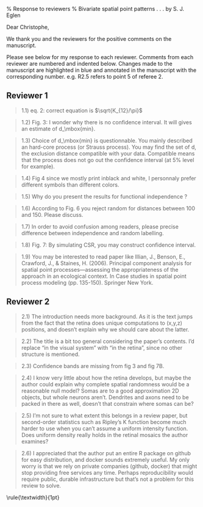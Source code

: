 % Response to reviewers
% Bivariate spatial point patterns . . . by S. J. Eglen

Dear Christophe,

We thank you and the reviewers for the positive comments on the 
manuscript.


Please see below for my response to each reviewer.  Comments from
each reviewer are numbered and indented below.  Changes made to the
manuscript are highlighted in blue and annotated in the manuscript
with the corresponding number.  e.g. R2.5 refers to point 5 of referee
2.


## Reviewer 1

> 1.1) eq. 2: correct equation is $\sqrt{K_{12}/\pi}$

> 1.2) Fig. 3: I wonder why there is no confidence interval. It will gives
> an estimate of d_\mbox{min}.

> 1.3) Choice of d_\mbox{min} is questionnable. You mainly described an
> hard-core process (or Strauss process). You may find the set of
> d, the exclusion distance compatible with your data. Compatible
> means that the process does not go out the confidence interval
> (at 5% level for example).


> 1.4) Fig 4 since we mostly print inblack and white, I personnaly
> prefer different symbols than different colors.

> 1.5) Why do you present the results for functional independence ?

> 1.6) According to Fig. 6 you reject random for distances between 100
> and 150. Please discuss.

> 1.7) In order to avoid confusion among readers, please precise
> difference between independence and random labelling. 

> 1.8) Fig. 7: By simulating CSR, you may construct confidence interval.

> 1.9) You may be interested to read paper like Illian, J., Benson,
> E., Crawford, J., & Staines, H. (2006). Principal component analysis
> for spatial point processes—assessing the appropriateness of the
> approach in an ecological context. In Case studies in spatial point
> process modeling (pp. 135-150). Springer New York.

## Reviewer 2

> 2.1) The introduction needs more background. As it is the text jumps
> from the fact that the retina does unique computations to (x,y,z)
> positions, and doesn’t explain why we should care about the latter.

> 2.2) The title is a bit too general considering the paper’s
> contents. I’d replace “in the visual system” with “in the retina”,
> since no other structure is mentioned.

> 2.3) Confidence bands are missing from fig 3 and fig 7B.

> 2.4) I know very little about how the retina develops, but maybe the
> author could explain why complete spatial randomness would be a
> reasonable null model? Somas are to a good approximation 2D
> objects, but whole neurons aren’t. Dendrites and axons need to
> be packed in there as well, doesn’t that constrain where somas
> can be?

> 2.5) I’m not sure to what extent this belongs in a review paper, but
> second-order statistics such as Ripley’s K function become much
> harder to use when you can’t assume a uniform intensity function.
> Does uniform density really holds in the retinal mosaics the author
> examines?

> 2.6) I appreciated that the author put an entire R package on github
> for easy distribution, and docker sounds extremely useful. My only
> worry is that we rely on private companies (github, docker) that
> might stop providing free services any time. Perhaps reproducibility
> would require public, durable infrastructure but that’s not a
> problem for this review to solve.

\rule{\textwidth}{1pt}
